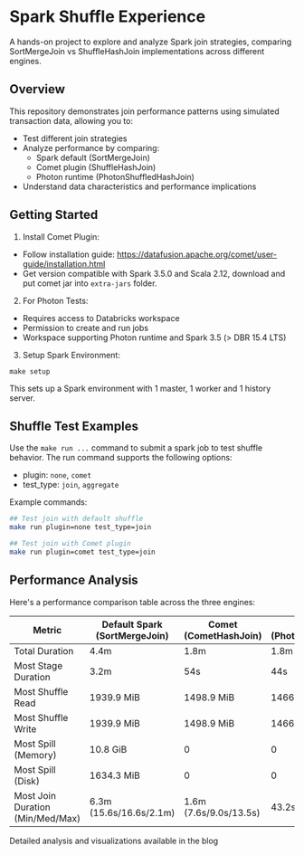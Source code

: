 # Spark Shuffle Experience

A hands-on project to explore and analyze Spark join strategies, comparing SortMergeJoin vs ShuffleHashJoin implementations across different engines.

## Overview
This repository demonstrates join performance patterns using simulated transaction data, allowing you to:
- Test different join strategies
- Analyze performance by comparing:
  - Spark default (SortMergeJoin)
  - Comet plugin (ShuffleHashJoin)
  - Photon runtime (PhotonShuffledHashJoin)
- Understand data characteristics and performance implications

## Getting Started

1. Install Comet Plugin:

- Follow installation guide: https://datafusion.apache.org/comet/user-guide/installation.html
- Get version compatible with Spark 3.5.0 and Scala 2.12, download and put comet jar into `extra-jars` folder.

2. For Photon Tests:
- Requires access to Databricks workspace
- Permission to create and run jobs
- Workspace supporting Photon runtime and Spark 3.5 (> DBR 15.4 LTS)

3. Setup Spark Environment:

```base
make setup
```

This sets up a Spark environment with 1 master, 1 worker and 1 history server.

## Shuffle Test Examples

Use the `make run ...` command to submit a spark job to test shuffle behavior.
The run command supports the following options:
- plugin: `none`, `comet`
- test_type: `join`, `aggregate`

Example commands:

```bash
## Test join with default shuffle
make run plugin=none test_type=join

## Test join with Comet plugin
make run plugin=comet test_type=join

```

## Performance Analysis

Here's a performance comparison table across the three engines:

| Metric | Default Spark (SortMergeJoin) | Comet (CometHashJoin) | Photon (PhotonShuffleHashJoin) |
|--------|------------------------------|----------------------|------------------------------|
| Total Duration | 4.4m | 1.8m | 1.8m |
| Most Stage Duration | 3.2m | 54s | 44s |
| Most Shuffle Read | 1939.9 MiB | 1498.9 MiB | 1466.1 MiB |
| Most Shuffle Write | 1939.9 MiB | 1498.9 MiB | 1466.1 MiB |
| Most Spill (Memory) | 10.8 GiB | 0 | 0 |
| Most Spill (Disk) | 1634.3 MiB | 0 | 0 |
| Most Join Duration (Min/Med/Max) | 6.3m (15.6s/16.6s/2.1m) | 1.6m (7.6s/9.0s/13.5s) | 43.2s (1.1s/2.2s/4.1s) |

Detailed analysis and visualizations available in the blog
